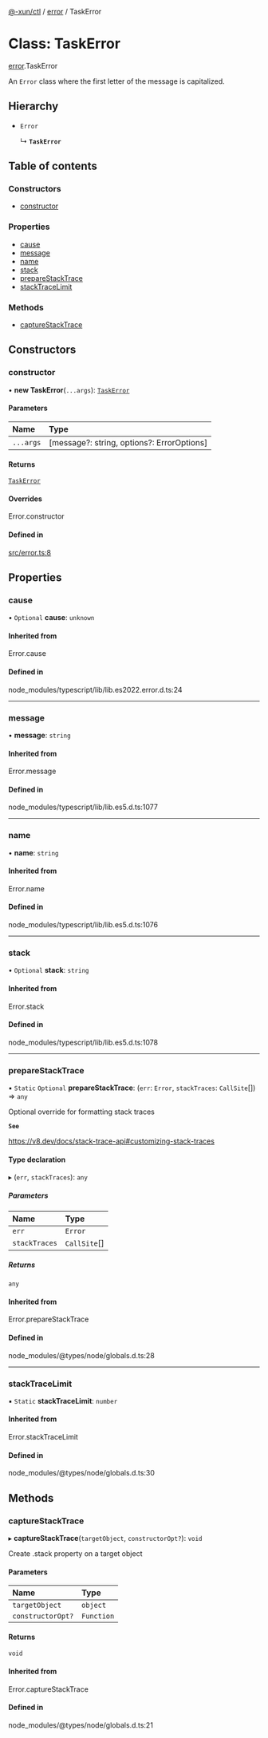 [@-xun/ctl](../README.md) / [error](../modules/error.md) / TaskError

# Class: TaskError

[error](../modules/error.md).TaskError

An `Error` class where the first letter of the message is capitalized.

## Hierarchy

- `Error`

  ↳ **`TaskError`**

## Table of contents

### Constructors

- [constructor](error.TaskError.md#constructor)

### Properties

- [cause](error.TaskError.md#cause)
- [message](error.TaskError.md#message)
- [name](error.TaskError.md#name)
- [stack](error.TaskError.md#stack)
- [prepareStackTrace](error.TaskError.md#preparestacktrace)
- [stackTraceLimit](error.TaskError.md#stacktracelimit)

### Methods

- [captureStackTrace](error.TaskError.md#capturestacktrace)

## Constructors

### constructor

• **new TaskError**(`...args`): [`TaskError`](error.TaskError.md)

#### Parameters

| Name | Type |
| :------ | :------ |
| `...args` | [message?: string, options?: ErrorOptions] |

#### Returns

[`TaskError`](error.TaskError.md)

#### Overrides

Error.constructor

#### Defined in

[src/error.ts:8](https://github.com/Xunnamius/xunnctl/blob/313c45f/src/error.ts#L8)

## Properties

### cause

• `Optional` **cause**: `unknown`

#### Inherited from

Error.cause

#### Defined in

node_modules/typescript/lib/lib.es2022.error.d.ts:24

___

### message

• **message**: `string`

#### Inherited from

Error.message

#### Defined in

node_modules/typescript/lib/lib.es5.d.ts:1077

___

### name

• **name**: `string`

#### Inherited from

Error.name

#### Defined in

node_modules/typescript/lib/lib.es5.d.ts:1076

___

### stack

• `Optional` **stack**: `string`

#### Inherited from

Error.stack

#### Defined in

node_modules/typescript/lib/lib.es5.d.ts:1078

___

### prepareStackTrace

▪ `Static` `Optional` **prepareStackTrace**: (`err`: `Error`, `stackTraces`: `CallSite`[]) => `any`

Optional override for formatting stack traces

**`See`**

https://v8.dev/docs/stack-trace-api#customizing-stack-traces

#### Type declaration

▸ (`err`, `stackTraces`): `any`

##### Parameters

| Name | Type |
| :------ | :------ |
| `err` | `Error` |
| `stackTraces` | `CallSite`[] |

##### Returns

`any`

#### Inherited from

Error.prepareStackTrace

#### Defined in

node_modules/@types/node/globals.d.ts:28

___

### stackTraceLimit

▪ `Static` **stackTraceLimit**: `number`

#### Inherited from

Error.stackTraceLimit

#### Defined in

node_modules/@types/node/globals.d.ts:30

## Methods

### captureStackTrace

▸ **captureStackTrace**(`targetObject`, `constructorOpt?`): `void`

Create .stack property on a target object

#### Parameters

| Name | Type |
| :------ | :------ |
| `targetObject` | `object` |
| `constructorOpt?` | `Function` |

#### Returns

`void`

#### Inherited from

Error.captureStackTrace

#### Defined in

node_modules/@types/node/globals.d.ts:21
